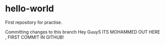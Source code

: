 # hello-world
First repository for practise.

Committing changes to this branch
Hey GuuyS ITS MOHAMMED OUT HERE , FIRST COMMIT IN GITHUB!

